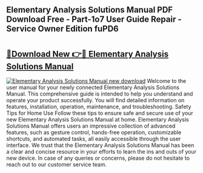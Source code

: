 ## Elementary Analysis Solutions Manual PDF Download Free - Part-1o7 User Guide Repair - Service Owner Edition fuPD6

# <h2><a href="http://bc45802.oget.top/?id=Elementary+Analysis+Solutions+Manual">🔗Download New 👉🔴 Elementary Analysis Solutions Manual</a></h2>

[![Elementary Analysis Solutions Manual new download](https://i.imgur.com/5g1atiW.png)](http://bc45802.oget.top/?id=Elementary+Analysis+Solutions+Manual)
Welcome to the user manual for your newly connected Elementary Analysis Solutions Manual. This comprehensive guide is intended to help you understand and operate your product successfully. You will find detailed information on features, installation, operation, maintenance, and troubleshooting. Safety Tips for Home Use Follow these tips to ensure safe and secure use of your new Elementary Analysis Solutions Manual at home. Elementary Analysis Solutions Manual offers users an impressive collection of advanced features, such as gesture control, hands-free operation, customizable shortcuts, and automated tasks, all easily accessible through the user interface. We trust that the Elementary Analysis Solutions Manual has been a clear and concise resource in your efforts to learn the ins and outs of your new device. In case of any queries or concerns, please do not hesitate to reach out to our customer service team.
